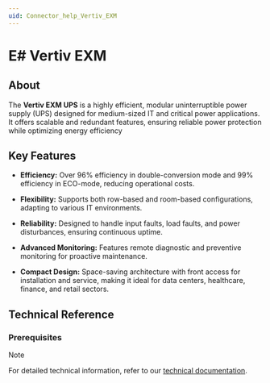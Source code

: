 ```yaml
---
uid: Connector_help_Vertiv_EXM
---
```


# E# Vertiv EXM

## About

The **Vertiv EXM UPS** is a highly efficient, modular uninterruptible power supply (UPS) designed for medium-sized IT and critical power applications. It offers scalable and redundant features, ensuring reliable power protection while optimizing energy efficiency

## Key Features

- **Efficiency:** Over 96% efficiency in double-conversion mode and 99% efficiency in ECO-mode, reducing operational costs.

- **Flexibility:** Supports both row-based and room-based configurations, adapting to various IT environments.

- **Reliability:** Designed to handle input faults, load faults, and power disturbances, ensuring continuous uptime.

- **Advanced Monitoring:** Features remote diagnostic and preventive monitoring for proactive maintenance.

- **Compact Design:** Space-saving architecture with front access for installation and service, making it ideal for data centers, healthcare, finance, and retail sectors.

## Technical Reference

### Prerequisites

> [!NOTE]
> For detailed technical information, refer to our [technical documentation](xref:Connector_help_Vertiv_EXM).
